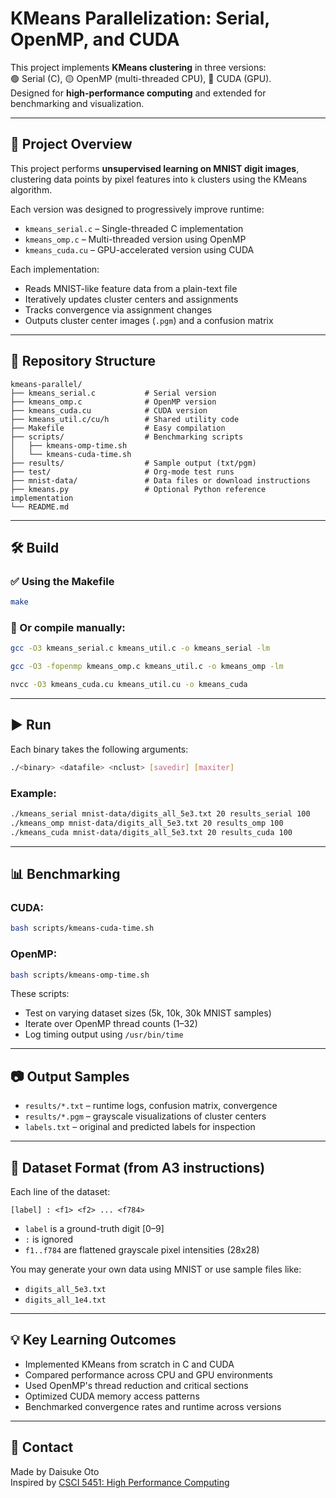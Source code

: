 # KMeans Parallelization: Serial, OpenMP, and CUDA

This project implements **KMeans clustering** in three versions:  
🟢 Serial (C), 🟡 OpenMP (multi-threaded CPU), 🔵 CUDA (GPU).  
Designed for **high-performance computing** and extended for benchmarking and visualization.

---

## 🧠 Project Overview

This project performs **unsupervised learning on MNIST digit images**, clustering data points by pixel features into `k` clusters using the KMeans algorithm.

Each version was designed to progressively improve runtime:
- `kmeans_serial.c` – Single-threaded C implementation
- `kmeans_omp.c` – Multi-threaded version using OpenMP
- `kmeans_cuda.cu` – GPU-accelerated version using CUDA

Each implementation:
- Reads MNIST-like feature data from a plain-text file
- Iteratively updates cluster centers and assignments
- Tracks convergence via assignment changes
- Outputs cluster center images (`.pgm`) and a confusion matrix

---

## 📁 Repository Structure

```
kmeans-parallel/
├── kmeans_serial.c           # Serial version
├── kmeans_omp.c              # OpenMP version
├── kmeans_cuda.cu            # CUDA version
├── kmeans_util.c/cu/h        # Shared utility code
├── Makefile                  # Easy compilation
├── scripts/                  # Benchmarking scripts
│   ├── kmeans-omp-time.sh
│   └── kmeans-cuda-time.sh
├── results/                  # Sample output (txt/pgm)
├── test/                     # Org-mode test runs
├── mnist-data/               # Data files or download instructions
├── kmeans.py                 # Optional Python reference implementation
└── README.md
```

---

## 🛠️ Build

### ✅ Using the Makefile
```bash
make
```

### 🔧 Or compile manually:

```bash
gcc -O3 kmeans_serial.c kmeans_util.c -o kmeans_serial -lm

gcc -O3 -fopenmp kmeans_omp.c kmeans_util.c -o kmeans_omp -lm

nvcc -O3 kmeans_cuda.cu kmeans_util.cu -o kmeans_cuda
```

---

## ▶️ Run

Each binary takes the following arguments:
```bash
./<binary> <datafile> <nclust> [savedir] [maxiter]
```

### Example:
```bash
./kmeans_serial mnist-data/digits_all_5e3.txt 20 results_serial 100
./kmeans_omp mnist-data/digits_all_5e3.txt 20 results_omp 100
./kmeans_cuda mnist-data/digits_all_5e3.txt 20 results_cuda 100
```

---

## 📊 Benchmarking

### CUDA:
```bash
bash scripts/kmeans-cuda-time.sh
```

### OpenMP:
```bash
bash scripts/kmeans-omp-time.sh
```

These scripts:
- Test on varying dataset sizes (5k, 10k, 30k MNIST samples)
- Iterate over OpenMP thread counts (1–32)
- Log timing output using `/usr/bin/time`

---

## 📷 Output Samples

- `results/*.txt` – runtime logs, confusion matrix, convergence
- `results/*.pgm` – grayscale visualizations of cluster centers
- `labels.txt` – original and predicted labels for inspection

---

## 📘 Dataset Format (from A3 instructions)

Each line of the dataset:
```
[label] : <f1> <f2> ... <f784>
```
- `label` is a ground-truth digit [0–9]
- `:` is ignored
- `f1..f784` are flattened grayscale pixel intensities (28x28)

You may generate your own data using MNIST or use sample files like:
- `digits_all_5e3.txt`
- `digits_all_1e4.txt`

---

## 💡 Key Learning Outcomes

- Implemented KMeans from scratch in C and CUDA
- Compared performance across CPU and GPU environments
- Used OpenMP's thread reduction and critical sections
- Optimized CUDA memory access patterns
- Benchmarked convergence rates and runtime across versions

---

## 📎 Contact

Made by Daisuke Oto  
Inspired by [CSCI 5451: High Performance Computing](https://www-users.cse.umn.edu/~kauffman/5451/)

